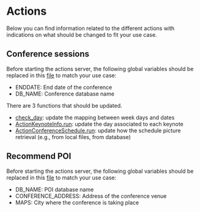 # Actions

Below you can find information related to the different actions with indications on what should be changed to fit your use case.

## Conference sessions

Before starting the actions server, the following global variables should be replaced in this [file](action_conf_sessions.py) to match your use case:

* ENDDATE: End date of the conference
* DB_NAME: Conference database name 

There are 3 functions that should be updated.

* [check_day](action_conf_sessions.py#L568): update the mapping between week days and dates
* [ActionKeynoteInfo.run](action_conf_sessions.py#L387): update the day associated to each keynote
* [ActionConferenceSchedule.run](action_conf_sessions.py#L461): update how the schedule picture retrieval (e.g., from local files, from database)

## Recommend POI

Before starting the actions server, the following global variables should be replaced in this [file](action_recommend_poi.py) to match your use case:
* DB_NAME: POI database name
* CONFERENCE_ADDRESS: Address of the conference venue 
* MAPS: City where the conference is taking place 
